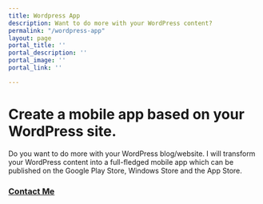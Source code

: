 ```yaml
---
title: Wordpress App
description: Want to do more with your WordPress content?
permalink: "/wordpress-app"
layout: page
portal_title: ''
portal_description: ''
portal_image: ''
portal_link: ''

---
```

# Create a mobile app based on your WordPress site.

Do you want to do more with your WordPress blog/website. I will transform your WordPress content into a full-fledged mobile app which can be published on the Google Play Store, Windows Store and the App Store.

### [**Contact Me**](/contact "Send me a message!")